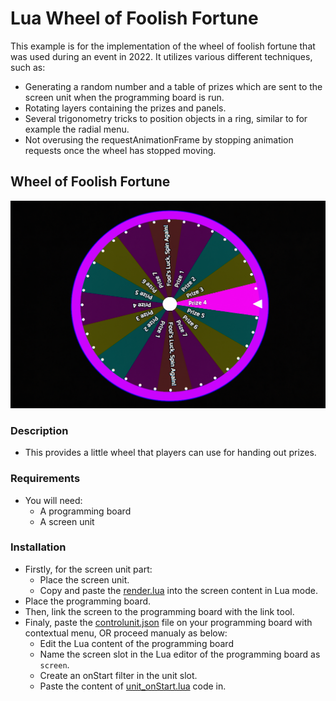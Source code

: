# Lua Wheel of Foolish Fortune
This example is for the implementation of the wheel of foolish fortune that was used during an event in 2022.
It utilizes various different techniques, such as:
- Generating a random number and a table of prizes which are sent to the screen unit when the programming board is run.
- Rotating layers containing the prizes and panels.
- Several trigonometry tricks to position objects in a ring, similar to for example the radial menu.
- Not overusing the requestAnimationFrame by stopping animation requests once the wheel has stopped moving.

## Wheel of Foolish Fortune
![wheelOfFoolishFortune](img/wheelOfFoolishFortune.png)
### Description
- This provides a little wheel that players can use for handing out prizes.

### Requirements
- You will need:
  - A programming board
  - A screen unit
### Installation
- Firstly, for the screen unit part:
  - Place the screen unit.
  - Copy and paste the [render.lua](render.lua) into the screen content in Lua mode.
- Place the programming board.
- Then, link the screen to the programming board with the link tool.
- Finaly, paste the [controlunit.json](controlunit.json) file on your programming board with contextual menu, OR proceed manualy as below:
  - Edit the Lua content of the programming board
  - Name the screen slot in the Lua editor of the programming board as `screen`.
  - Create an onStart filter in the unit slot.
  - Paste the content of [unit_onStart.lua](unit_onStart.lua) code in.


